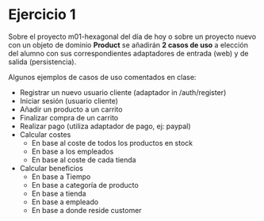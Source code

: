 # Ejercicio 1

Sobre el proyecto m01-hexagonal del día de hoy o sobre un proyecto nuevo con un objeto de dominio **Product** se añadirán **2 casos de uso** a elección del alumno con sus correspondientes adaptadores de entrada (web) y de salida (persistencia).

Algunos ejemplos de casos de uso comentados en clase:

* Registrar un nuevo usuario cliente (adaptador in /auth/register)
* Iniciar sesión (usuario cliente)
* Añadir un producto a un carrito
* Finalizar compra de un carrito
* Realizar pago (utiliza adaptador de pago, ej: paypal)
* Calcular costes
    * En base al coste de todos los productos en stock
    * En base a los empleados
    * En base al coste de cada tienda
* Calcular beneficios
    * En base a Tiempo
    * En base a categoría de producto
    * En base a tienda
    * En base a empleado
    * En base a donde reside customer